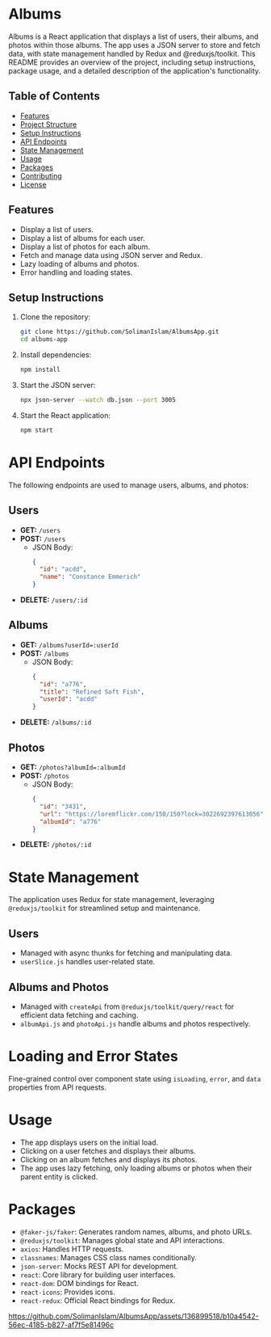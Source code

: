 # Albums

Albums is a React application that displays a list of users, their albums, and photos within those albums. The app uses a JSON server to store and fetch data, with state management handled by Redux and @reduxjs/toolkit. This README provides an overview of the project, including setup instructions, package usage, and a detailed description of the application's functionality.

## Table of Contents
- [Features](#features)
- [Project Structure](#project-structure)
- [Setup Instructions](#setup-instructions)
- [API Endpoints](#api-endpoints)
- [State Management](#state-management)
- [Usage](#usage)
- [Packages](#packages)
- [Contributing](#contributing)
- [License](#license)

## Features
- Display a list of users.
- Display a list of albums for each user.
- Display a list of photos for each album.
- Fetch and manage data using JSON server and Redux.
- Lazy loading of albums and photos.
- Error handling and loading states.

## Setup Instructions
1. Clone the repository:
   ```bash
   git clone https://github.com/SolimanIslam/AlbumsApp.git
   cd albums-app
2. Install dependencies:
   ```bash
   npm install

3. Start the JSON server:
   ```bash
   npx json-server --watch db.json --port 3005

4. Start the React application:
   ```bash
   npm start

# API Endpoints

The following endpoints are used to manage users, albums, and photos:

## Users

- **GET:** `/users`
- **POST:** `/users`
  - JSON Body:
    ```json
    {
      "id": "acdd",
      "name": "Constance Emmerich"
    }
    ```
- **DELETE:** `/users/:id`

## Albums

- **GET:** `/albums?userId=:userId`
- **POST:** `/albums`
  - JSON Body:
    ```json
    {
      "id": "a776",
      "title": "Refined Soft Fish",
      "userId": "acdd"
    }
    ```
- **DELETE:** `/albums/:id`

## Photos

- **GET:** `/photos?albumId=:albumId`
- **POST:** `/photos`
  - JSON Body:
    ```json
    {
      "id": "3431",
      "url": "https://loremflickr.com/150/150?lock=3022692397613056",
      "albumId": "a776"
    }
    ```
- **DELETE:** `/photos/:id`

# State Management

The application uses Redux for state management, leveraging `@reduxjs/toolkit` for streamlined setup and maintenance.

## Users

- Managed with async thunks for fetching and manipulating data.
- `userSlice.js` handles user-related state.

## Albums and Photos

- Managed with `createApi` from `@reduxjs/toolkit/query/react` for efficient data fetching and caching.
- `albumApi.js` and `photoApi.js` handle albums and photos respectively.

# Loading and Error States

Fine-grained control over component state using `isLoading`, `error`, and `data` properties from API requests.

# Usage

- The app displays users on the initial load.
- Clicking on a user fetches and displays their albums.
- Clicking on an album fetches and displays its photos.
- The app uses lazy fetching, only loading albums or photos when their parent entity is clicked.

# Packages

- `@faker-js/faker`: Generates random names, albums, and photo URLs.
- `@reduxjs/toolkit`: Manages global state and API interactions.
- `axios`: Handles HTTP requests.
- `classnames`: Manages CSS class names conditionally.
- `json-server`: Mocks REST API for development.
- `react`: Core library for building user interfaces.
- `react-dom`: DOM bindings for React.
- `react-icons`: Provides icons.
- `react-redux`: Official React bindings for Redux.




https://github.com/SolimanIslam/AlbumsApp/assets/136899518/b10a4542-56ec-4185-b827-af7f5e81496c


